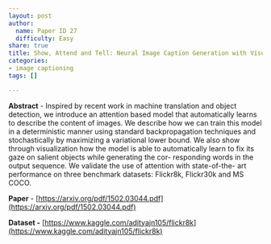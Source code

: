 ```yaml
---
layout: post
author:
  name: Paper ID 27
  difficulty: Easy
share: true
title: Show, Attend and Tell: Neural Image Caption Generation with Visual Attention
categories:
- image captioning
tags: []

---
```

**Abstract** - Inspired by recent work in machine translation
and object detection, we introduce an attention
based model that automatically learns to describe
the content of images. We describe how we
can train this model in a deterministic manner
using standard backpropagation techniques and
stochastically by maximizing a variational lower
bound. We also show through visualization how
the model is able to automatically learn to fix its
gaze on salient objects while generating the cor-
responding words in the output sequence. We
validate the use of attention with state-of-the-
art performance on three benchmark datasets:
Flickr8k, Flickr30k and MS COCO.

**Paper** - [https://arxiv.org/pdf/1502.03044.pdf](https://arxiv.org/pdf/1502.03044.pdf)

**Dataset -** [https://www.kaggle.com/adityajn105/flickr8k](https://www.kaggle.com/adityajn105/flickr8k)
    